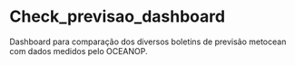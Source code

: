 # Check_previsao_dashboard
Dashboard para comparação dos diversos boletins de previsão metocean com dados medidos pelo OCEANOP.
